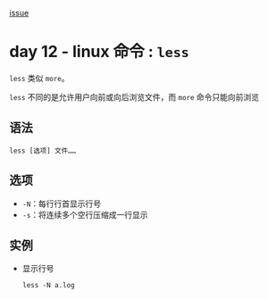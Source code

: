 [issue](https://github.com/hoperyy/blog/issues/41)

# day 12 - linux 命令 : `less`

`less` 类似 `more`。

`less` 不同的是允许用户向前或向后浏览文件，而 `more` 命令只能向前浏览

## 语法

```
less [选项] 文件……
```

## 选项
    
+   `-N`：每行行首显示行号
+   `-s`：将连续多个空行压缩成一行显示
        
## 实例
    
+   显示行号

    `less -N a.log`
